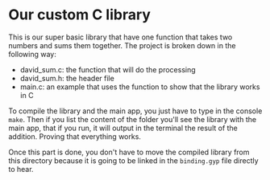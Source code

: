 # Our custom C library

This is our super basic library that have one function that takes two numbers and sums them together. The project is broken down in the following way:

- david_sum.c: the function that will do the processing
- david_sum.h: the header file
- main.c: an example that uses the function to show that the library works in C

To compile the library and the main app, you just have to type in the console `make`. Then if you list the content of the folder you'll see the library with the main app, that if you run, it will output in the terminal the result of the addition. Proving that everything works.

Once this part is done, you don't have to move the compiled library from this directory because it is going to be linked in the `binding.gyp` file directly to hear.